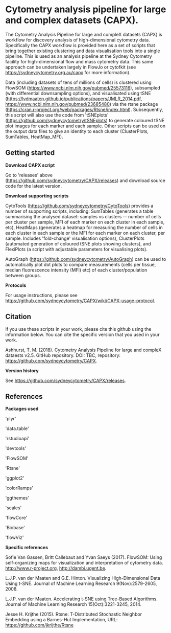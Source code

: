 # Cytometry analysis pipeline for large and complex datasets (CAPX).


The Cytometry Analysis Pipeline for large and compleX datasets (CAPX) is workflow for discovery analysis of high-dimensional cytometry data. Specifically the CAPX workflow is provided here as a set of scripts that bring together existing clustering and data visualisation tools into a single pipeline. This is used as an analysis pipeline at the Sydney Cytometry facility for high-dimensional flow and mass cytometry data. This same approach can be undertaken largely in FlowJo or cytofkit (see https://sydneycytometry.org.au/capx for more information).


Data (including datasets of tens of millions of cells) is clustered using FlowSOM (https://www.ncbi.nlm.nih.gov/pubmed/25573116), subsampled (with differential downsampling options), and visualisated using tSNE (https://lvdmaaten.github.io/publications/papers/JMLR_2014.pdf, https://www.ncbi.nlm.nih.gov/pubmed/23685480) via the rtsne package (https://cran.r-project.org/web/packages/Rtsne/index.html). Subsequently, this script will also use the code from 'tSNEplots' (https://github.com/sydneycytometry/tSNEplots) to generate coloured tSNE plot images for each marker and each sample. Other scripts can be used on the output data files to give an identity to each cluster (ClusterPlots, SumTables, HeatMap_MFI).


## Getting started ##


**Download CAPX script**


Go to 'releases' above (https://github.com/sydneycytometry/CAPX/releases) and download source code for the latest version.


**Download supporting scripts**


CytoTools (https://github.com/sydneycytometry/CytoTools) provides a number of supporting scripts, including: SumTables (generates a table summarising the analysed dataset: samples vs clusters -- number of cells per cluster per sample, MFI of each marker on each cluster in each sample, etc), HeatMaps (generates a heatmap for measuring the number of cells in each cluster in each sample or the MFI for each marker on each cluster, per sample. Includes 'fold-change' visualisation options), ClusterPlots (automated generation of coloured tSNE plots showing clusters), and FlexiPlots (a script with adjustable parameters for visualising plots).

AutoGraph (https://github.com/sydneycytometry/AutoGraph) can be used to automatically plot dot plots to compare measurements (cells per tissue, median fluorescence intensity (MFI) etc) of each cluster/population between groups.



**Protocols**


For usage instructions, please see https://github.com/sydneycytometry/CAPX/wiki/CAPX-usage-protocol.


## Citation ##


If you use these scripts in your work, please cite this github using the information below. You can cite the specific version that you used in your work.


Ashhurst, T. M. (2018). Cytometry Analysis Pipeline for large and compleX dataests v2.5. GitHub repository. DOI: TBC, repository: https://github.com/sydneycytometry/CAPX.


**Version history**


See https://github.com/sydneycytometry/CAPX/releases.


## References ##


**Packages used**


'plyr'

'data.table'

'rstudioapi'

'devtools'

'FlowSOM'

'Rtsne'

'ggplot2'

'colorRamps'

'ggthemes'

'scales'

'flowCore'

'Biobase'

'flowViz'


**Specific references**


Sofie Van Gassen, Britt Callebaut and Yvan Saeys (2017). FlowSOM: Using self-organizing maps for visualization and interpretation of cytometry data. http://www.r-project.org, http://dambi.ugent.be.

L.J.P. van der Maaten and G.E. Hinton. Visualizing High-Dimensional Data Using t-SNE. Journal of Machine Learning Research 9(Nov):2579-2605, 2008.

L.J.P. van der Maaten. Accelerating t-SNE using Tree-Based Algorithms. Journal of Machine Learning Research 15(Oct):3221-3245, 2014.

Jesse H. Krijthe (2015). Rtsne: T-Distributed Stochastic Neighbor Embedding using a Barnes-Hut Implementation, URL: https://github.com/jkrijthe/Rtsne

